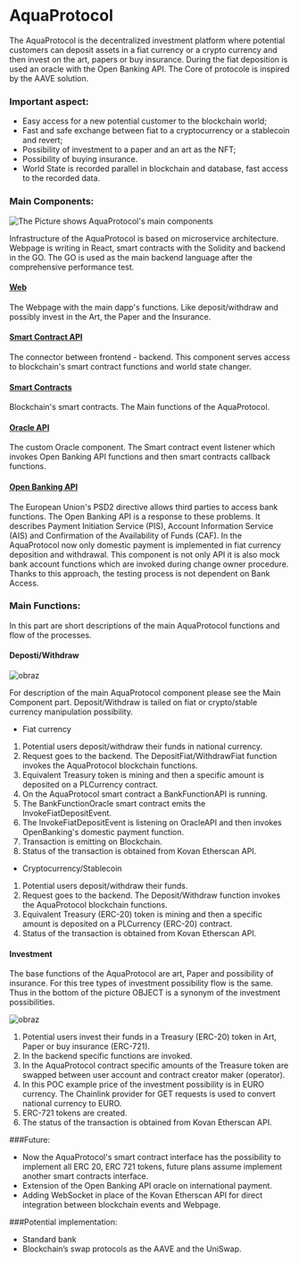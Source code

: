 # AquaProtocol

The AquaProtocol is the decentralized investment platform where potential customers can deposit assets in a fiat currency or a crypto currency and then invest on the art, papers or buy insurance.
During the fiat deposition is used an oracle with the Open Banking API.
The Core of protocole is inspired by the AAVE solution.


### Important aspect:
- Easy access for a new potential customer to the blockchain world;
- Fast and safe exchange between fiat to a cryptocurrency or a stablecoin and revert;
- Possibility of investment to a paper and an art as the NFT;
- Possibility of buying insurance.
- World State is recorded parallel in blockchain and database, fast access to the recorded data.

### Main Components:

![The Picture shows AquaProtocol's main components](https://user-images.githubusercontent.com/81238266/113659154-ba093a00-96a1-11eb-9c82-7a8f60efc9bf.png)

Infrastructure of the AquaProtocol is based on microservice architecture. Webpage is writing in React, smart contracts with the Solidity and backend in the GO.
The GO is used as the main backend language after the comprehensive performance test.
#### [Web](https://github.com/aquaprotocol/web)
The Webpage with the main dapp's functions. Like deposit/withdraw and possibly invest in the Art, the Paper and the Insurance.

#### [Smart Contract API](https://github.com/aquaprotocol/smart-contract-api)

The connector between frontend - backend. This component serves access to blockchain's smart contract functions and world state changer.

####  [Smart Contracts](https://github.com/aquaprotocol/smart-contract)

Blockchain's smart contracts. The Main functions of the AquaProtocol. 

####  [Oracle API](https://github.com/aquaprotocol/oracle-api)
The custom Oracle component. The Smart contract event listener which invokes Open Banking API functions and then smart contracts callback functions.

#### [Open Banking API](https://github.com/aquaprotocol/open-banking-api)
The European Union's PSD2 directive allows third parties to access bank functions. The Open Banking API is a response to these problems. It describes Payment Initiation Service (PIS), Account Information Service (AIS) and Confirmation of the Availability of Funds (CAF). In the AquaProtocol now only domestic payment is implemented in fiat currency deposition and withdrawal. This component is not only API it is also mock bank account functions which are invoked during change owner procedure. Thanks to this approach, the testing process is not dependent on Bank Access.

### Main Functions:
In this part are short descriptions of the main AquaProtocol functions and flow of the processes.

#### Deposti/Withdraw

![obraz](https://user-images.githubusercontent.com/81238266/113665307-88966b80-96ad-11eb-8af0-0d63d78206e6.png)

For description of the main AquaProtocol component please see the Main Component part. Deposit/Withdraw is tailed on fiat or crypto/stable currency manipulation possibility.

- Fiat currency
1. Potential users deposit/withdraw their funds in national currency.
2. Request goes to the backend. The DepositFiat/WithdrawFiat function invokes the AquaProtocol blockchain functions.
3. Equivalent Treasury token is mining and then a specific amount is deposited on a PLCurrency contract.
4. On the AquaProtocol smart contract a BankFunctionAPI is running.
5. The BankFunctionOracle smart contract emits the InvokeFiatDepositEvent.
6. The InvokeFiatDepositEvent is listening on OracleAPI and then invokes OpenBanking's domestic payment function.
7. Transaction is emitting on Blockchain.
8. Status of the transaction is obtained from Kovan Etherscan API.

- Cryptocurrency/Stablecoin
1. Potential users deposit/withdraw their funds.
2. Request goes to the backend. The Deposit/Withdraw function invokes the AquaProtocol blockchain functions.
3. Equivalent Treasury (ERC-20) token is mining and then a specific amount is deposited on a PLCurrency (ERC-20) contract.
4. Status of the transaction is obtained from Kovan Etherscan API.

#### Investment

The base functions of the AquaProtocol are art, Paper and possibility of insurance.
For this tree types of investment possibility flow is the same. Thus in the bottom of the picture OBJECT is a synonym of the investment possibilities.

![obraz](https://user-images.githubusercontent.com/81238266/113668380-71a64800-96b2-11eb-93b5-57be2d590032.png)

1. Potential users invest their funds in a Treasury (ERC-20) token in Art, Paper or buy insurance (ERC-721).
2. In the backend specific functions are invoked.
3. In the AquaProtocol contract specific amounts of the Treasure token are swapped between user account and contract creator maker (operator).
4. In this POC example price of the investment possibility is in EURO currency. The Chainlink provider for GET requests is used to convert national currency to EURO.
5. ERC-721 tokens are created.
6. The status of the transaction is obtained from Kovan Etherscan API.

###Future:
- Now the AquaProtocol's smart contract interface has the possibility to implement all ERC 20, ERC 721 tokens, future plans assume implement another smart contracts interface.
- Extension of the Open Banking API oracle on international payment.
- Adding WebSocket in place of the Kovan Etherscan API for direct integration between blockchain events and Webpage.

###Potential implementation:
- Standard bank 
- Blockchain’s swap protocols as the AAVE and the UniSwap.

